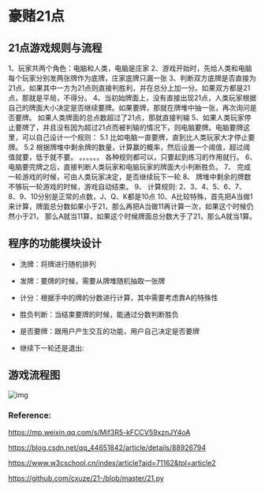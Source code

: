 # 豪赌21点
## 21点游戏规则与流程

1、玩家共两个角色：电脑和人类，电脑是庄家
2、游戏开始时，先给人类和电脑每个玩家分别发两张牌作为底牌，庄家底牌只漏一张
3、判断双方底牌是否直接为21点，如果其中一方为21点则直接判胜利，并在总分上加一分。如果双方都是21点，那就是平局，不得分。
4、当初始牌面上，没有直接出现21点，人类玩家根据自己的牌面大小决定是否继续要牌。如果要牌，那就在牌堆中抽一张，再次询问是否要牌。
  如果人类牌面的总点数超过了21点，那就直接判输
5、如果人类玩家停止要牌了，并且没有因为超过21点而被判输的情况下，则电脑要牌。电脑要牌这里，可以自己设计一个规则：
   5.1 比如电脑一直要牌，直到比人类玩家大才停止要牌。
   5.2 根据牌堆中剩余牌的数量，计算赢的概率，然后设置一个阈值，超过阈值就要，低于就不要。
   。。。。。。
   各种规则都可以，只要起到练习的作用就行。
6、 电脑要完牌之后，直接判断人类玩家和电脑玩家的牌面大小判断胜负。
7、 完成一轮游戏的时候，可由人类玩家决定，是否继续玩下一轮
8、 牌堆中剩余的牌数不够玩一轮游戏的时候，游戏自动结束。
9、 计算规则: 2、3、4、5、6、7、8、9、10分别是正常的点数，J、Q、K都是10点
10、A比较特殊，首先把A当做1来计算，牌面总分数如果小于21，那么再把A当做11再计算一次，如果这个时候仍然小于21，
  那么A就当11算，如果这个时候牌面总分数大于了21，那么A就当1算。 



## 程序的功能模块设计

- 洗牌：将牌进行随机排列

- 发牌：要牌的时候，需要从牌堆随机抽取一张牌

- 计分：根据手中的牌的分数进行计算，其中需要考虑靠A的特殊性

- 胜负判断：当结束要牌的时候，能通过分数判断胜负

- 是否要牌：跟用户产生交互的功能，用户自己决定是否要牌

- 继续下一轮还是退出:

## 游戏流程图

 ![img](https://mmbiz.qpic.cn/mmbiz_png/t47qlZmphw67NY9thzAfMic5s4WmthI65ZYuicPSHjMJaj5SoIzwXCY4wMgdYjdQz8LSNqE3MahHKRvk2K5qm04g/640?wx_fmt=png&tp=webp&wxfrom=5&wx_lazy=1&wx_co=1) 



### Reference:

 https://mp.weixin.qq.com/s/Mif3R5-kFCCV59xznJY4oA 

 https://blog.csdn.net/qq_44651842/article/details/88926794 

 https://www.w3cschool.cn/index/article?aid=71162&tpl=article2 

 https://github.com/cxuze/21-/blob/master/21.py 